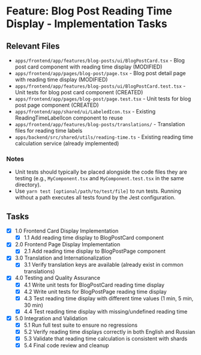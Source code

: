 # Feature: Blog Post Reading Time Display - Implementation Tasks

## Relevant Files

- `apps/frontend/app/features/blog-posts/ui/BlogPostCard.tsx` - Blog post card component with reading time display (MODIFIED)
- `apps/frontend/app/pages/blog-post/page.tsx` - Blog post detail page with reading time display (MODIFIED)
- `apps/frontend/app/features/blog-posts/ui/BlogPostCard.test.tsx` - Unit tests for blog post card component (CREATED)
- `apps/frontend/app/pages/blog-post/page.test.tsx` - Unit tests for blog post page component (CREATED)
- `apps/frontend/app/shared/ui/LabeledIcon.tsx` - Existing ReadingTimeLabelIcon component to reuse
- `apps/frontend/app/features/blog-posts/translations/` - Translation files for reading time labels
- `apps/backend/src/shared/utils/reading-time.ts` - Existing reading time calculation service (already implemented)

### Notes

- Unit tests should typically be placed alongside the code files they are testing (e.g., `MyComponent.tsx` and `MyComponent.test.tsx` in the same directory).
- Use `yarn test [optional/path/to/test/file]` to run tests. Running without a path executes all tests found by the Jest configuration.

## Tasks

- [x] 1.0 Frontend Card Display Implementation
  - [x] 1.1 Add reading time display to BlogPostCard component
- [x] 2.0 Frontend Page Display Implementation
  - [x] 2.1 Add reading time display to BlogPostPage component
- [x] 3.0 Translation and Internationalization
  - [x] 3.1 Verify translation keys are available (already exist in common translations)
- [x] 4.0 Testing and Quality Assurance
  - [x] 4.1 Write unit tests for BlogPostCard reading time display
  - [x] 4.2 Write unit tests for BlogPostPage reading time display
  - [x] 4.3 Test reading time display with different time values (1 min, 5 min, 30 min)
  - [x] 4.4 Test reading time display with missing/undefined reading time
- [x] 5.0 Integration and Validation
  - [x] 5.1 Run full test suite to ensure no regressions
  - [x] 5.2 Verify reading time displays correctly in both English and Russian
  - [x] 5.3 Validate that reading time calculation is consistent with shards
  - [x] 5.4 Final code review and cleanup